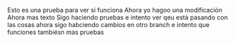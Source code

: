 Esto es una prueba para ver si funciona
Ahora yo hagoo una modificación
Ahora mas texto
Sigo haciendo pruebas e intento ver qeu está pasando con las cosas
ahora sigo habciendo cambios en otro branch e intento que funciones tambiésn
mas pruebas